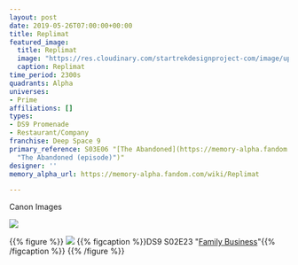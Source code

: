 ```yaml
---
layout: post
date: 2019-05-26T07:00:00+00:00
title: Replimat
featured_image:
  title: Replimat
  image: "https://res.cloudinary.com/startrekdesignproject-com/image/upload/v1559447805/Replimat.png"
  caption: Replimat
time_period: 2300s
quadrants: Alpha
universes:
- Prime
affiliations: []
types:
- DS9 Promenade
- Restaurant/Company
franchise: Deep Space 9
primary_reference: S03E06 "[The Abandoned](https://memory-alpha.fandom.com/wiki/The_Abandoned
  "The Abandoned (episode)")"
designer: ''
memory_alpha_url: https://memory-alpha.fandom.com/wiki/Replimat

---
```

Canon Images

![](https://res.cloudinary.com/startrekdesignproject-com/image/upload/v1559447805/Replimat_TheAbandoned.jpg)

{{% figure %}}
![](https://res.cloudinary.com/startrekdesignproject-com/image/upload/v1559447805/Replimat_FamilyBusiness.jpg) {{% figcaption %}}DS9 S02E23 "[Family Business](https://memory-alpha.fandom.com/wiki/Family_Business "Family Business (episode)")"{{% /figcaption %}} {{% /figure %}}